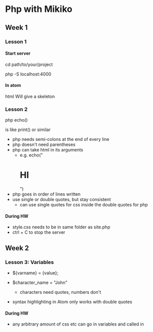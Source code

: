 
# Php with Mikiko

## Week 1

### Lesson 1

#### Start server

cd path/to/your/project

php -S localhost:4000


#### In atom

html
Will give a skeleton

### Lesson 2 

<?php
	{php code goes here}
?>php echo()
is like print() or similar

- php needs semi-colons at the end of every line
- php doesn't need parentheses
- php can take html in its arguments
  - e.g. echo("<h1> HI </h1>")
- php goes in order of lines written
- use single or double quotes, but stay consistent
	- can use single quotes for css inside the double quotes for php


#### During HW

- style.css needs to be in same folder as site.php 
- ctrl + C to stop the server

## Week 2

### Lesson 3: Variables

- ${varname} = {value};
- $character_name = "John"
	- characters need quotes, numbers don't

- syntax highlighting in Atom only works with double quotes


#### During HW

- any arbitrary amount of css etc can go in variables and called in <style>
- variables can use variables in their definitions
	- they do not dynamically change 
		- no auto-update, purely linear 
		- have to redefine to make the changes
